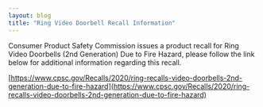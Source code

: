 ```yaml
---
layout: blog
title: "Ring Video Doorbell Recall Information"
---
```


Consumer Product Safety Commission issues a product recall for Ring Video Doorbells (2nd Generation) Due to Fire Hazard, please follow the link below for additional information regarding this recall.

[https://www.cpsc.gov/Recalls/2020/ring-recalls-video-doorbells-2nd-generation-due-to-fire-hazard](https://www.cpsc.gov/Recalls/2020/ring-recalls-video-doorbells-2nd-generation-due-to-fire-hazard)
